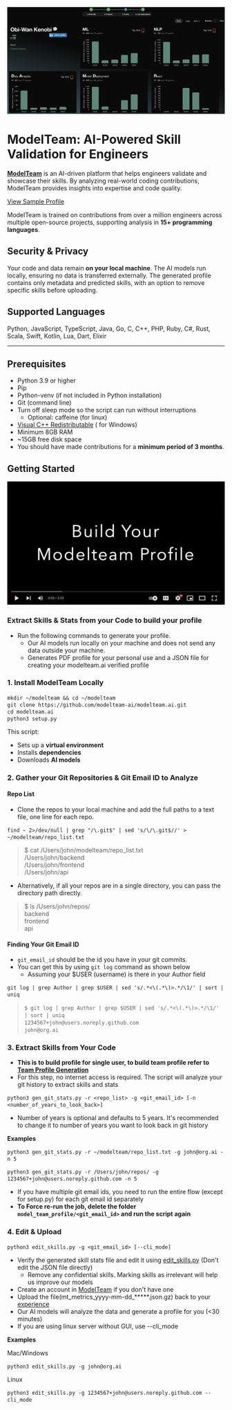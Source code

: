 <div align="center">
  <img src="images/sampleProfile2.png" alt="ModelTeam">
</div>

# ModelTeam: AI-Powered Skill Validation for Engineers

**[ModelTeam](https://modelteam.ai)** is an AI-driven platform that helps engineers validate and showcase their skills.
By analyzing real-world coding contributions, ModelTeam provides insights into expertise and code quality.

[View Sample Profile](https://app.modelteam.ai/profile?id=1da842a06520c30722ff3efb96d67a482cd689e6d43b87c882d4b690975a7c31)

ModelTeam is trained on contributions from over a million engineers across multiple open-source projects, supporting
analysis in **15+ programming languages**.

## Security & Privacy

Your code and data remain **on your local machine**. The AI models run locally, ensuring no data is transferred
externally. The generated profile contains only metadata and predicted skills, with an option to remove specific skills
before uploading.

## Supported Languages

Python, JavaScript, TypeScript, Java, Go, C, C++, PHP, Ruby, C#, Rust, Scala, Swift, Kotlin, Lua, Dart, Elixir

---

## Prerequisites

- Python 3.9 or higher
- Pip
- Python-venv (if not included in Python installation)
- Git (command line)
- Turn off sleep mode so the script can run without interruptions
    - Optional: caffeine (for linux)
- [Visual C++ Redistributable](https://learn.microsoft.com/en-us/cpp/windows/latest-supported-vc-redist?view=msvc-170) (
  for Windows)
- Minimum 8GB RAM
- ~15GB free disk space
- You should have made contributions for a **minimum period of 3 months**.

## Getting Started

[![Build your Modelteam profile](images/engVideo.png)](https://www.youtube.com/watch?v=GqwijKCqfRE)

### Extract Skills & Stats from your Code to build your profile

- Run the following commands to generate your profile.
    - Our AI models run locally on your machine and does not send any data outside your machine.
    - Generates PDF profile for your personal use and a JSON file for creating your modelteam.ai verified profile

### 1. Install ModelTeam Locally

```
mkdir ~/modelteam && cd ~/modelteam
git clone https://github.com/modelteam-ai/modelteam.ai.git
cd modelteam.ai
python3 setup.py
```

This script:

- Sets up a **virtual environment**
- Installs **dependencies**
- Downloads **AI models**

### 2. Gather your Git Repositories & Git Email ID to Analyze
#### Repo List

- Clone the repos to your local machine and add the full paths to a text file, one line for each repo.

```
find ~ 2>/dev/null | grep "/\.git$" | sed 's/\/\.git$//' > ~/modelteam/repo_list.txt
```

> $ cat /Users/john/modelteam/repo_list.txt<br>
> /Users/john/backend<br>
> /Users/john/frontend<br>
> /Users/john/api

- Alternatively, if all your repos are in a single directory, you can pass the directory path directly.

> $ ls /Users/john/repos/<br>
> backend<br>
> frontend<br>
> api

#### Finding Your Git Email ID

- `git_email_id` should be the id you have in your git commits.
- You can get this by using `git log` command as shown below
  - Assuming your $USER (username) is there in your Author field

``` 
git log | grep Author | grep $USER | sed 's/.*<\(.*\)>.*/\1/' | sort | uniq 
```

> `$ git log | grep Author | grep $USER | sed 's/.*<\(.*\)>.*/\1/' | sort | uniq`<br>
> `1234567+john@users.noreply.github.com`<br>
> `john@org.ai`<br>

### 3. Extract Skills from Your Code
- **This is to build profile for single user, to build team profile refer to [Team Profile Generation](README_org.md)**
- For this step, no internet access is required. The script will analyze your git history to extract skills and stats
```
python3 gen_git_stats.py -r <repo_list> -g <git_email_id> [-n <number_of_years_to_look_back>]
```

- Number of years is optional and defaults to 5 years. It's recommended to change it to number of years you want to look
  back in git history

**Examples**

```
python3 gen_git_stats.py -r ~/modelteam/repo_list.txt -g john@org.ai -n 5
```

```
python3 gen_git_stats.py -r /Users/john/repos/ -g 1234567+john@users.noreply.github.com -n 5
```

- If you have multiple git email ids, you need to run the entire flow (except for setup.py) for each git email id
  separately
- **To Force re-run the job, delete the folder `model_team_profile/<git_email_id>` and run the script again**


### 4. Edit & Upload

```
python3 edit_skills.py -g <git_email_id> [--cli_mode]
```
- Verify the generated skill stats file and edit it using [edit_skills.py](edit_skills.py) (Don't edit the JSON file
  directly)
    - Remove any confidential skills. Marking skills as irrelevant will help us improve our models
- Create an account in [ModelTeam](https://app.modelteam.ai/) if you don't have one
- Upload the file(mt_metrics_yyyy-mm-dd_*****.json.gz) back to your [experience](https://app.modelteam.ai/experience)
- Our AI models will analyze the data and generate a profile for you (<30 minutes)
- If you are using linux server without GUI, use --cli_mode

**Examples**

Mac/Windows

```
python3 edit_skills.py -g john@org.ai
```

Linux

```
python3 edit_skills.py -g 1234567+john@users.noreply.github.com --cli_mode
```

